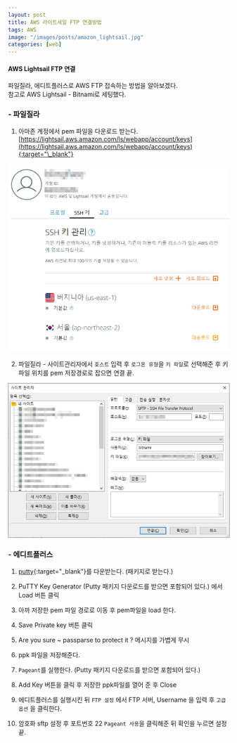 ```yaml
---
layout: post
title: AWS 라이트세일 FTP 연결방법
tags: AWS
image: "/images/posts/amazon_lightsail.jpg"
categories: [web]
---
```


#### AWS Lightsail FTP 연결

파일질라, 에디트플러스로 AWS FTP 접속하는 방법을 알아보겠다.  
참고로 AWS Lightsail - Bitnami로 세팅했다.

### - 파일질라

1. 아마존 계정에서 pem 파일을 다운로드 받는다. [https://lightsail.aws.amazon.com/ls/webapp/account/keys](https://lightsail.aws.amazon.com/ls/webapp/account/keys){:target="\_blank"}

![pem 다운로드](/images/posts/aws-1.jpg "pem다운로드")

2. 파일질라 - 사이트관리자에서 `호스트` 입력 후 `로그온 유형`을 `키 파일`로 선택해준 후 키파일 위치를 pem 저장경로로 잡으면 연결 끝.

![filezilla](/images/posts/aws-2.png "filezilla")

### - 에디트플러스

1. [putty](https://www.chiark.greenend.org.uk/~sgtatham/putty/latest.html){:target="\_blank"}를 다운받는다. (패키지로 받는다.)

2. PuTTY Key Generator (Putty 패키지 다운로드를 받으면 포함되어 있다.) 에서 Load 버튼 클릭

3. 아까 저장한 pem 파일 경로로 이동 후 pem파일을 load 한다.

4. Save Private key 버튼 클릭

5. Are you sure ~ passparse to protect it ? 메시지를 가볍게 무시

6. ppk 파일을 저장해준다.

7. `Pageant`를 실행한다. (Putty 패키지 다운로드를 받으면 포함되어 있다.)

8. Add Key 버튼을 클릭 후 저장한 ppk파일를 열어 준 후 Close

9. 에디트플러스를 실행시킨 뒤 `FTP 설정` 에서 FTP 서버, Username 을 입력 후 `고급 옵션` 을 클릭한다.

10. 암호화 sftp 설정 후 포트번호 22 `Pageant 사용`을 클릭해준 뒤 확인을 누르면 설정 끝.
